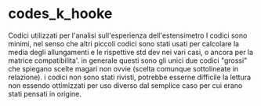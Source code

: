 # codes_k_hooke
Codici utilizzati per l'analisi sull'esperienza dell'estensimetro
I codici sono minimi, nel senso che altri piccoli codici sono stati usati per calcolare la media degli allungamenti e le rispettive std dev nei vari casi, o ancora per la matrice compatibilita'. in generale questi sono gli unici due codici "grossi" che spiegano scelte magari non ovvie (scelta comunque sottolineate in relazione).
i codici non sono stati rivisti, potrebbe esserne difficile la lettura non essendo ottimizzati per uso diverso dal semplice caso per cui erano stati pensati in origine.
